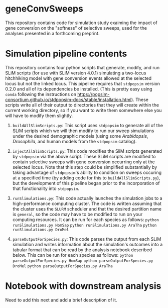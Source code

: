 # geneConvSweeps
This repository contains code for simulation study exaiming the impact of gene conversion on the "softness" of selective sweeps, used for the analyses presented in a forthcoming preprint.

# Simulation pipeline contents
This repository contains four python scripts that generate, modify, and run SLiM scripts (for use with SLiM version 4.0.1) simulating a two-locus hitchhiking model with gene conversion events allowed at the selected locus but not the linked locus. This pipeline requires that `stdpopsim` version 0.2.0 and all of its dependencies be installed. (This is pretty easy using `conda` following the instructions on https://popsim-consortium.github.io/stdpopsim-docs/stable/installation.html). These scripts write all of their output to directories that they will create within the current working directory, so if you want to write them somewhere else you will have to modify them slightly.

1. `buildAllSlimScripts.py`: This script uses `stdpopsim` to generate all of the SLiM scripts which we will then modify to run our sweep simulations under the desired demographic models (using some *Arabidopsis*, *Drosophila*, and human models from the `stdpopsim` catalog).

2. `injectAllSlimScripts.py`: This code modifies the SliM scripts generated by `stdpopsim` via the above script. These SLiM scripts are modified to contain selective sweeps with gene conversion occurring only at the selected locus. Note that this step could be simplified substantially by taking advantage of `stdpopsim`'s ability to condition on sweeps occuring at a specified time (by adding code for this to `buildAllSlimScripts.py`), but the development of this pipeline began prior to the incorporation of that functionality into `stdpopsim`.

3. `runSlimulations.py`: This code actually launches the simulation jobs to a high-performance computing cluster. The code is written assuming that the cluster uses the `SLURM` scheduler and that the desired partition name is `general`, so the code may have to be modified to run on your computing resources. It can be run for each species as follows:
   `python runSlimulations.py HomSap`
   `python runSlimulations.py AraTha`
   `python runSlimulations.py DroMel`

4. `parseOutputForSpecies.py`: This code parses the output from each SLiM simulation and writes information about the simulation's outcomes into a tabular format that can be read by the analysis notebook described below. This can be run for each species as follows:
   `python parseOutputForSpecies.py HomSap`
   `python parseOutputForSpecies.py DroMel`
   `python parseOutputForSpecies.py AraTha`

# Notebook with downstream analysis
Need to add this next and add a brief description of it.
